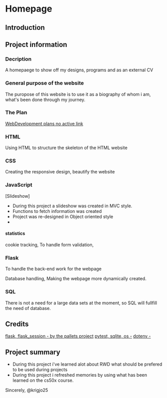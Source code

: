 # Homepage

## Introduction

## Project information

### Decription
A homepaege to show off my designs, programs and as an external CV

### General purpose of the website
The puropose of this website is to use it as a biography of whom i am,  what's been done through my journey.

### The Plan
[WebDevelopment plans no active link]()

### HTML
Using HTML to structure the skeleton of the HTML website

### CSS
Creating the responsive design, beautify the website

### JavaScript

[Slideshow]
- During this project a slideshow was created in MVC style.
-  Functions to fetch information was created
-  Project was re-designed in Object oriented style
-  
#### statistics

cookie tracking, 
To handle form validation,

### Flask
To handle the back-end work for the webpage

Database handling,
Making the webpage more dynamically created. 

### SQL
There is not a need for a large data sets at the moment, so SQL will fullfill the need of database.

##  Credits

[flask, flask_session - by the pallets project]()
[pytest, sqlite, os -]()
[dotenv - ]()

## Project summary

-   During this project i've learned alot about RWD what should be prefered to be used during projects
-   During this project i refreshed memories by using what has been learned on the cs50x course.

Sincerely,
@krigjo25
